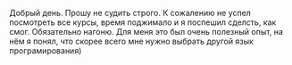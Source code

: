 Добрый день. 
Прошу не судить строго. К сожалению не успел посмотреть все курсы, время поджимало и я поспешил сделсть, как смог. Обязательно нагоню.
Для меня это был очень полезный опыт, на нём я понял, что скорее всего мне нужно выбрать другой язык програмирования) 
